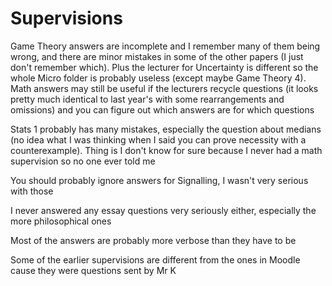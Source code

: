 # Supervisions
Game Theory answers are incomplete and I remember many of them being wrong, and there are minor mistakes in some of the other papers (I just don't remember which). Plus the lecturer for Uncertainty is different so the whole Micro folder is probably useless (except maybe Game Theory 4). Math answers may still be useful if the lecturers recycle questions (it looks pretty much identical to last year's with some rearrangements and omissions) and you can figure out which answers are for which questions

Stats 1 probably has many mistakes, especially the question about medians (no idea what I was thinking when I said you can prove necessity with a counterexample). Thing is I don't know for sure because I never had a math supervision so no one ever told me

You should probably ignore answers for Signalling, I wasn't very serious with those

I never answered any essay questions very seriously either, especially the more philosophical ones

Most of the answers are probably more verbose than they have to be

Some of the earlier supervisions are different from the ones in Moodle cause they were questions sent by Mr K
